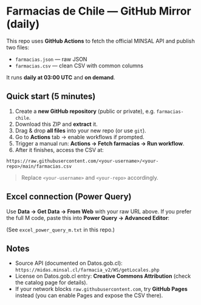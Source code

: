 # Farmacias de Chile — GitHub Mirror (daily)

This repo uses **GitHub Actions** to fetch the official MINSAL API and publish two files:
- `farmacias.json` — raw JSON
- `farmacias.csv` — clean CSV with common columns

It runs **daily at 03:00 UTC** and **on demand**.

## Quick start (5 minutes)

1. Create a **new GitHub repository** (public or private), e.g. `farmacias-chile`.
2. Download this ZIP and **extract** it.
3. Drag & drop **all files** into your new repo (or use `git`).
4. Go to **Actions** tab → enable workflows if prompted.
5. Trigger a manual run: **Actions → Fetch farmacias → Run workflow**.
6. After it finishes, access the CSV at:

```
https://raw.githubusercontent.com/<your-username>/<your-repo>/main/farmacias.csv
```

> Replace `<your-username>` and `<your-repo>` accordingly.

## Excel connection (Power Query)

Use **Data → Get Data → From Web** with your raw URL above.
If you prefer the full M code, paste this into **Power Query → Advanced Editor**:

(See `excel_power_query_m.txt` in this repo.)

## Notes

- Source API (documented on Datos.gob.cl): `https://midas.minsal.cl/farmacia_v2/WS/getLocales.php`
- License on Datos.gob.cl entry: **Creative Commons Attribution** (check the catalog page for details).
- If your network blocks `raw.githubusercontent.com`, try **GitHub Pages** instead (you can enable Pages and expose the CSV there).

